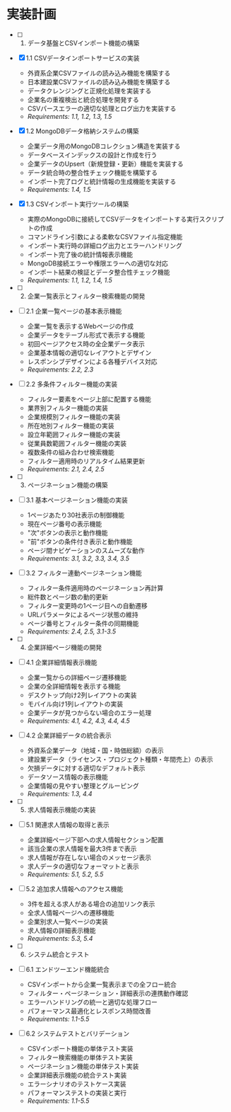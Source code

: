# 実装計画

- [ ] 1. データ基盤とCSVインポート機能の構築
- [x] 1.1 CSVデータインポートサービスの実装
  - 外資系企業CSVファイルの読み込み機能を構築する
  - 日本建設業CSVファイルの読み込み機能を構築する
  - データクレンジングと正規化処理を実装する
  - 企業名の重複検出と統合処理を開発する
  - CSVパースエラーの適切な処理とログ出力を実装する
  - _Requirements: 1.1, 1.2, 1.3, 1.5_

- [x] 1.2 MongoDBデータ格納システムの構築
  - 企業データ用のMongoDBコレクション構造を実装する
  - データベースインデックスの設計と作成を行う
  - 企業データのUpsert（新規登録・更新）機能を実装する
  - データ統合時の整合性チェック機能を構築する
  - インポート完了ログと統計情報の生成機能を実装する
  - _Requirements: 1.4, 1.5_

- [x] 1.3 CSVインポート実行ツールの構築
  - 実際のMongoDBに接続してCSVデータをインポートする実行スクリプトの作成
  - コマンドライン引数による柔軟なCSVファイル指定機能
  - インポート実行時の詳細ログ出力とエラーハンドリング
  - インポート完了後の統計情報表示機能
  - MongoDB接続エラーや権限エラーへの適切な対応
  - インポート結果の検証とデータ整合性チェック機能
  - _Requirements: 1.1, 1.2, 1.4, 1.5_

- [ ] 2. 企業一覧表示とフィルター検索機能の開発
- [ ] 2.1 企業一覧ページの基本表示機能
  - 企業一覧を表示するWebページの作成
  - 企業データをテーブル形式で表示する機能
  - 初回ページアクセス時の全企業データ表示
  - 企業基本情報の適切なレイアウトとデザイン
  - レスポンシブデザインによる各種デバイス対応
  - _Requirements: 2.2, 2.3_

- [ ] 2.2 多条件フィルター機能の実装
  - フィルター要素をページ上部に配置する機能
  - 業界別フィルター機能の実装
  - 企業規模別フィルター機能の実装
  - 所在地別フィルター機能の実装
  - 設立年範囲フィルター機能の実装
  - 従業員数範囲フィルター機能の実装
  - 複数条件の組み合わせ検索機能
  - フィルター適用時のリアルタイム結果更新
  - _Requirements: 2.1, 2.4, 2.5_

- [ ] 3. ページネーション機能の構築
- [ ] 3.1 基本ページネーション機能の実装
  - 1ページあたり30社表示の制御機能
  - 現在ページ番号の表示機能
  - "次"ボタンの表示と動作機能
  - "前"ボタンの条件付き表示と動作機能
  - ページ間ナビゲーションのスムーズな動作
  - _Requirements: 3.1, 3.2, 3.3, 3.4, 3.5_

- [ ] 3.2 フィルター連動ページネーション機能
  - フィルター条件適用時のページネーション再計算
  - 総件数とページ数の動的更新
  - フィルター変更時の1ページ目への自動遷移
  - URLパラメータによるページ状態の維持
  - ページ番号とフィルター条件の同期機能
  - _Requirements: 2.4, 2.5, 3.1-3.5_

- [ ] 4. 企業詳細ページ機能の開発
- [ ] 4.1 企業詳細情報表示機能
  - 企業一覧からの詳細ページ遷移機能
  - 企業の全詳細情報を表示する機能
  - デスクトップ向け2列レイアウトの実装
  - モバイル向け1列レイアウトの実装
  - 企業データが見つからない場合のエラー処理
  - _Requirements: 4.1, 4.2, 4.3, 4.4, 4.5_

- [ ] 4.2 企業詳細データの統合表示
  - 外資系企業データ（地域・国・時価総額）の表示
  - 建設業データ（ライセンス・プロジェクト種類・年間売上）の表示
  - 欠損データに対する適切なデフォルト表示
  - データソース情報の表示機能
  - 企業情報の見やすい整理とグルーピング
  - _Requirements: 1.3, 4.4_

- [ ] 5. 求人情報表示機能の実装
- [ ] 5.1 関連求人情報の取得と表示
  - 企業詳細ページ下部への求人情報セクション配置
  - 該当企業の求人情報を最大3件まで表示
  - 求人情報が存在しない場合のメッセージ表示
  - 求人データの適切なフォーマットと表示
  - _Requirements: 5.1, 5.2, 5.5_

- [ ] 5.2 追加求人情報へのアクセス機能
  - 3件を超える求人がある場合の追加リンク表示
  - 全求人情報ページへの遷移機能
  - 企業別求人一覧ページの実装
  - 求人情報の詳細表示機能
  - _Requirements: 5.3, 5.4_

- [ ] 6. システム統合とテスト
- [ ] 6.1 エンドツーエンド機能統合
  - CSVインポートから企業一覧表示までの全フロー統合
  - フィルター・ページネーション・詳細表示の連携動作確認
  - エラーハンドリングの統一と適切な処理フロー
  - パフォーマンス最適化とレスポンス時間改善
  - _Requirements: 1.1-5.5_

- [ ] 6.2 システムテストとバリデーション
  - CSVインポート機能の単体テスト実装
  - フィルター検索機能の単体テスト実装
  - ページネーション機能の単体テスト実装
  - 企業詳細表示機能の統合テスト実装
  - エラーシナリオのテストケース実装
  - パフォーマンステストの実装と実行
  - _Requirements: 1.1-5.5_